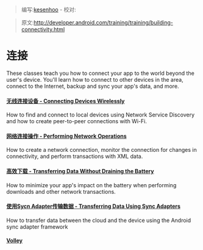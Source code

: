 > 编写:[kesenhoo](https://github.com/kesenhoo) - 校对:

> 原文:<http://developer.android.com/training/training/building-connectivity.html>

# 连接

These classes teach you how to connect your app to the world beyond the user's device. You'll learn how to connect to other devices in the area, connect to the Internet, backup and sync your app's data, and more.

#### [无线连接设备 - Connecting Devices Wirelessly](connect-devices-wireless/index.html)

  How to find and connect to local devices using Network Service Discovery and how to create peer-to-peer connections with Wi-Fi.


#### [网络连接操作 - Performing Network Operations](network-ops/index.html)

  How to create a network connection, monitor the connection for changes in connectivity, and perform transactions with XML data.


#### [高效下载 - Transferring Data Without Draining the Battery](efficient-downloads/index.html)

  How to minimize your app's impact on the battery when performing downloads and other network transactions.


#### [使用Sycn Adapter传输数据 - Transferring Data Using Sync Adapters](sync-adapters/index)

 How to transfer data between the cloud and the device using the Android sync adapter framework


#### [Volley](volley/index.html)
